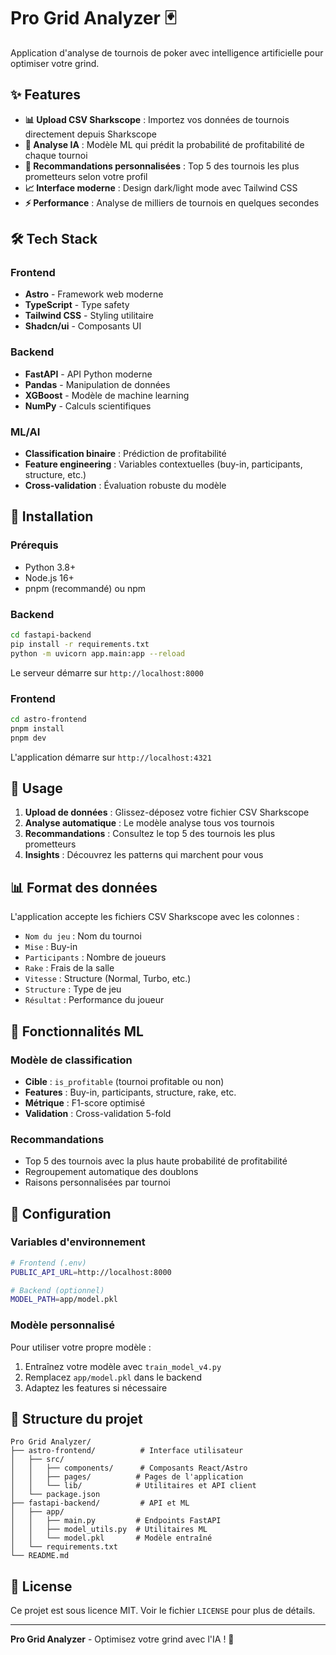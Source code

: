 # Pro Grid Analyzer 🃏

Application d'analyse de tournois de poker avec intelligence artificielle pour optimiser votre grind.

## ✨ Features

- **📊 Upload CSV Sharkscope** : Importez vos données de tournois directement depuis Sharkscope
- **🤖 Analyse IA** : Modèle ML qui prédit la probabilité de profitabilité de chaque tournoi
- **🎯 Recommandations personnalisées** : Top 5 des tournois les plus prometteurs selon votre profil
- **📈 Interface moderne** : Design dark/light mode avec Tailwind CSS
- **⚡ Performance** : Analyse de milliers de tournois en quelques secondes

## 🛠️ Tech Stack

### Frontend
- **Astro** - Framework web moderne
- **TypeScript** - Type safety
- **Tailwind CSS** - Styling utilitaire
- **Shadcn/ui** - Composants UI

### Backend
- **FastAPI** - API Python moderne
- **Pandas** - Manipulation de données
- **XGBoost** - Modèle de machine learning
- **NumPy** - Calculs scientifiques

### ML/AI
- **Classification binaire** : Prédiction de profitabilité
- **Feature engineering** : Variables contextuelles (buy-in, participants, structure, etc.)
- **Cross-validation** : Évaluation robuste du modèle

## 🚀 Installation

### Prérequis
- Python 3.8+
- Node.js 16+
- pnpm (recommandé) ou npm

### Backend
```bash
cd fastapi-backend
pip install -r requirements.txt
python -m uvicorn app.main:app --reload
```
Le serveur démarre sur `http://localhost:8000`

### Frontend
```bash
cd astro-frontend
pnpm install
pnpm dev
```
L'application démarre sur `http://localhost:4321`

## 📖 Usage

1. **Upload de données** : Glissez-déposez votre fichier CSV Sharkscope
2. **Analyse automatique** : Le modèle analyse tous vos tournois
3. **Recommandations** : Consultez le top 5 des tournois les plus prometteurs
4. **Insights** : Découvrez les patterns qui marchent pour vous

## 📊 Format des données

L'application accepte les fichiers CSV Sharkscope avec les colonnes :
- `Nom du jeu` : Nom du tournoi
- `Mise` : Buy-in
- `Participants` : Nombre de joueurs
- `Rake` : Frais de la salle
- `Vitesse` : Structure (Normal, Turbo, etc.)
- `Structure` : Type de jeu
- `Résultat` : Performance du joueur

## 🎯 Fonctionnalités ML

### Modèle de classification
- **Cible** : `is_profitable` (tournoi profitable ou non)
- **Features** : Buy-in, participants, structure, rake, etc.
- **Métrique** : F1-score optimisé
- **Validation** : Cross-validation 5-fold

### Recommandations
- Top 5 des tournois avec la plus haute probabilité de profitabilité
- Regroupement automatique des doublons
- Raisons personnalisées par tournoi

## 🔧 Configuration

### Variables d'environnement
```bash
# Frontend (.env)
PUBLIC_API_URL=http://localhost:8000

# Backend (optionnel)
MODEL_PATH=app/model.pkl
```

### Modèle personnalisé
Pour utiliser votre propre modèle :
1. Entraînez votre modèle avec `train_model_v4.py`
2. Remplacez `app/model.pkl` dans le backend
3. Adaptez les features si nécessaire

## 📁 Structure du projet

```
Pro Grid Analyzer/
├── astro-frontend/          # Interface utilisateur
│   ├── src/
│   │   ├── components/      # Composants React/Astro
│   │   ├── pages/          # Pages de l'application
│   │   └── lib/            # Utilitaires et API client
│   └── package.json
├── fastapi-backend/         # API et ML
│   ├── app/
│   │   ├── main.py         # Endpoints FastAPI
│   │   ├── model_utils.py  # Utilitaires ML
│   │   └── model.pkl       # Modèle entraîné
│   └── requirements.txt
└── README.md
```

## 📝 License

Ce projet est sous licence MIT. Voir le fichier `LICENSE` pour plus de détails.

---

**Pro Grid Analyzer** - Optimisez votre grind avec l'IA ! 🚀 